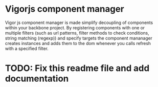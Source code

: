 # Vigorjs component manager
Vigor js component manager is made simplify decoupling of components within your backbone project. By registering components with one or multiple filters (such as url patterns, filter methods to check conditions, string matching (regexp)) and specify targets the component mananager creates instances and adds them to the dom whenever you calls refresh with a specified filter.

# TODO: Fix this readme file and add documentation